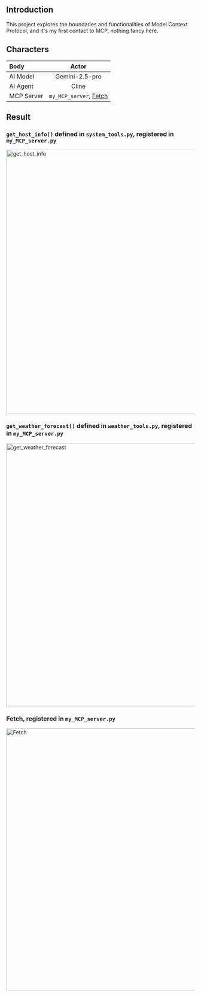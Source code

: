 ## Introduction
This project explores the boundaries and functionalities of Model Context Protocol, and it's my first contact to MCP, nothing fancy here.

## Characters
| Body    | Actor |
| :-------- | :-------: |
| AI Model  | Gemini-2.5-pro    |
| AI Agent | Cline     |
| MCP Server    | `my_MCP_server`, [Fetch](https://mcp.so/server/fetch/modelcontextprotocol)    |

## Result
### `get_host_info()` defined in `system_tools.py`, registered in `my_MCP_server.py`
<img width="925" height="705" alt="get_host_info" src="https://github.com/user-attachments/assets/00e867a5-273e-476a-8d6c-e8babb9796c1" />

### `get_weather_forecast()` defined in `weather_tools.py`, registered in `my_MCP_server.py`
<img width="918" height="703" alt="get_weather_forecast" src="https://github.com/user-attachments/assets/9f8a97a6-6381-4083-8b91-b870d70cac5b" />

### Fetch, registered in `my_MCP_server.py`
<img width="915" height="701" alt="Fetch" src="https://github.com/user-attachments/assets/9b051ea0-df99-4dfb-847b-144647b2eafa" />
